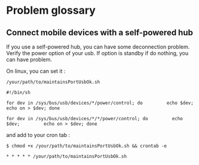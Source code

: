 # Problem glossary


## Connect mobile devices with a self-powered hub 

If you use a self-powered hub, you can have some deconnection problem.
Verify the power option of your usb. If option is standby if do nothing, you can have problem.

On linux, you can set it : 

`/your/path/to/maintainsPortUsbOk.sh`
```
#!/bin/sh
  
for dev in /sys/bus/usb/devices/*/power/control; do         echo $dev;         echo on > $dev; done

for dev in /sys/bus/usb/devices/*/*/power/control; do         echo $dev;         echo on > $dev; done
```

and add to your cron tab : 

`$ chmod +x /your/path/to/maintainsPortUsbOk.sh && crontab -e`
```
* * * * * /your/path/to/maintainsPortUsbOk.sh
```

